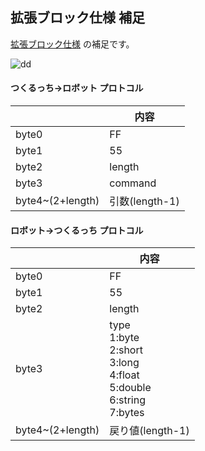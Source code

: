 ## 拡張ブロック仕様 補足
[拡張ブロック仕様](http://sohta02.web.fc2.com/familyday_extension.html) の補足です。

![dd](http://sohta02.web.fc2.com/images/image621.png)

#### つくるっち→ロボット プロトコル
| | 内容 |
| ---- | ---- |
| byte0 | FF |
| byte1 | 55 |
| byte2 | length |
| byte3 | command |
| byte4~(2+length) | 引数(length-1) |

#### ロボット→つくるっち プロトコル
| | 内容 |
| ---- | ---- |
| byte0 | FF |
| byte1 | 55 |
| byte2 | length |
| byte3 | type<br />1:byte<br />2:short<br />3:long<br />4:float<br />5:double<br />6:string<br />7:bytes |
| byte4~(2+length) | 戻り値(length-1) |

